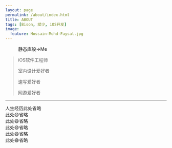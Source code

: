 ```yaml
---
layout: page
permalink: /about/index.html
title: ABOUT
tags: [Bison, 斌少, iOS开发]
image:
  feature: Hossain-Mohd-Faysal.jpg
---
```

<figure>

  <figcaption>静态库般→Me</figcaption>
</figure>

>iOS软件工程师
>
>室内设计爱好者
>
>速写爱好者
>
>网游爱好者

-----------------------------------------------------

<figcaption>人生经历此处省略</figcaption>

<figcaption>此处😄省略</figcaption>

<figcaption>此处😄省略</figcaption>

<figcaption>此处😄省略</figcaption>

<figcaption>此处😄省略</figcaption>

<figcaption>此处😄省略</figcaption>
